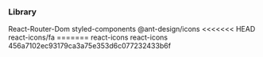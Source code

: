 ### Library
React-Router-Dom
styled-components
@ant-design/icons <<<<<<< HEAD
react-icons/fa =======
react-icons
react-icons
456a7102ec93179ca3a75e353d6c077232433b6f